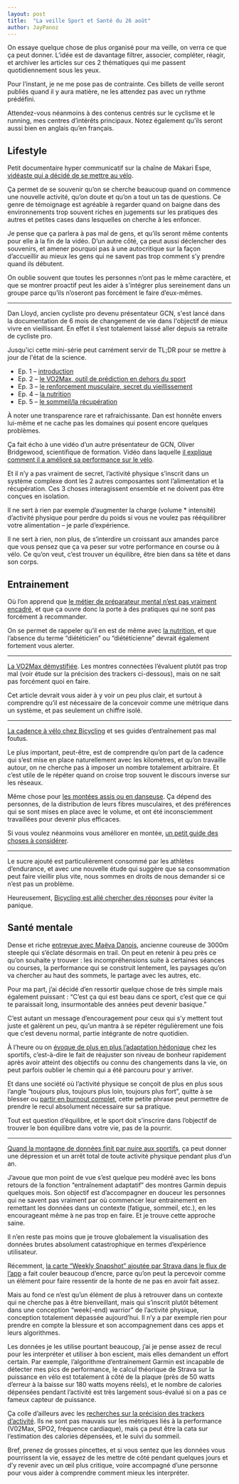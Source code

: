 ```yaml
---
layout: post
title:  "La veille Sport et Santé du 26 août"
author: JayPanoz
---
```


On essaye quelque chose de plus organisé pour ma veille, on verra ce que ça peut donner. L’idée est de davantage filtrer, associer, compléter, réagir, et archiver les articles sur ces 2 thématiques qui me passent quotidiennement sous les yeux.

Pour l’instant, je ne me pose pas de contrainte. Ces billets de veille seront publiés quand il y aura matière, ne les attendez pas avec un rythme prédéfini. 

Attendez-vous néanmoins à des contenus centrés sur le cyclisme et le running, mes centres d’intérêts principaux. Notez également qu’ils seront aussi bien en anglais qu’en français.

## Lifestyle

Petit documentaire hyper communicatif sur la chaîne de Makari Espe, [vidéaste qui a décidé de se mettre au vélo](https://youtu.be/iuGHVRQyCEk?si=tegSUsnavUNHZO-H).

Ça permet de se souvenir qu’on se cherche beaucoup quand on commence une nouvelle activité, qu’on doute et qu’on a tout un tas de questions. Ce genre de témoignage est agréable à regarder quand on baigne dans des environnements trop souvent riches en jugements sur les pratiques des autres et petites cases dans lesquelles on cherche à les enfoncer.

Je pense que ça parlera à pas mal de gens, et qu’ils seront même contents pour elle à la fin de la vidéo. D’un autre côté, ça peut aussi déclencher des souvenirs, et amener pourquoi pas à une autocritique sur la façon d’accueillir au mieux les gens qui ne savent pas trop comment s’y prendre quand ils débutent.

On oublie souvent que toutes les personnes n’ont pas le même caractère, et que se montrer proactif peut les aider à s’intégrer plus sereinement dans un groupe parce qu’ils n’oseront pas forcément le faire d’eux-mêmes.

* * *

Dan Lloyd, ancien cycliste pro devenu présentateur GCN, s'est lancé dans la documentation de 6 mois de changement de vie dans l'objectif de mieux vivre en vieillissant. En effet il s’est totalement laissé aller depuis sa retraite de cycliste pro. 

Jusqu'ici cette mini-série peut carrément servir de TL;DR pour se mettre à jour de l'état de la science. 

- Ep. 1 – [introduction](https://youtu.be/YIEjavvzCfU)
- Ep. 2 – [le VO2Max, outil de prédiction en dehors du sport](https://youtu.be/CAGq_KUSrxw)
- Ep. 3 – [le renforcement musculaire, secret du vieillissement](https://youtu.be/QBgKs2zcBj8)
- Ep. 4 – [la nutrition](https://youtu.be/qyqJpQU8f-Y)
- Ep. 5 – [le sommeil/la récupération](https://youtu.be/LIgURQ8UOEw)

À noter une transparence rare et rafraichissante. Dan est honnête envers lui-même et ne cache pas les domaines qui posent encore quelques problèmes.

Ça fait écho à une vidéo d’un autre présentateur de GCN, Oliver Bridgewood, scientifique de formation. Vidéo dans laquelle [il explique comment il a amélioré sa performance sur le vélo](https://www.youtube.com/watch?v=NDY8-lcEIHI).

Et il n’y a pas vraiment de secret, l’activité physique s’inscrit dans un système complexe dont les 2 autres composantes sont l’alimentation et la récupération. Ces 3 choses interagissent ensemble et ne doivent pas être conçues en isolation. 

Il ne sert à rien par exemple d’augmenter la charge (volume * intensité) d’activité physique pour perdre du poids si vous ne voulez pas rééquilibrer votre alimentation – je parle d’expérience.

Il ne sert à rien, non plus, de s’interdire un croissant aux amandes parce que vous pensez que ça va peser sur votre performance en course ou à vélo. Ce qu’on veut, c’est trouver un équilibre, être bien dans sa tête et dans son corps.

## Entrainement

Où l’on apprend que [le métier de préparateur mental n’est pas vraiment encadré](https://www.francetvinfo.fr/replay-radio/c-est-ma-sante/un-jeune-metier-qui-doit-etre-mieux-reglemente-preparateur-mental_6643215.html), et que ça ouvre donc la porte à des pratiques qui ne sont pas forcément à recommander. 

On se permet de rappeler qu’il en est de même avec [la nutrition](https://www.nicolas-aubineau.com/diplome-en-nutrition-du-sport/), et que l’absence du terme “diététicien” ou “diététicienne” devrait également fortement vous alerter.

* * *

[La VO2Max démystifiée](https://www.mon-sejour-en-montagne.com/tutos/la-vo2-max-cette-donnee-obsessionnelle-dans-les-sports-de-montagne/). Les montres connectées l’évaluent plutôt pas trop mal (voir étude sur la précision des trackers ci-dessous), mais on ne sait pas forcément quoi en faire.

Cet article devrait vous aider à y voir un peu plus clair, et surtout à comprendre qu’il est nécessaire de la concevoir comme une métrique dans un système, et pas seulement un chiffre isolé.

* * *

[La cadence à vélo chez Bicycling](https://www.bicycling.com/training/a61937515/cadence-training-schedule/) et ses guides d’entraînement pas mal foutus.

Le plus important, peut-être, est de comprendre qu’on part de la cadence qui s’est mise en place naturellement avec les kilomètres, et qu’on travaille autour, on ne cherche pas à imposer un nombre totalement arbitraire. Et c’est utile de le répéter quand on croise trop souvent le discours inverse sur les réseaux. 

Même chose pour [les montées assis ou en danseuse](http://rouleur.cc/blogs/rouleur-performance/the-appliance-of-climbing-science). Ça dépend des personnes, de la distribution de leurs fibres musculaires, et des préférences qui se sont mises en place avec le volume, et ont été inconsciemment travaillées pour devenir plus efficaces.

Si vous voulez néanmoins vous améliorer en montée, [un petit guide des choses à considérer](https://www.bicycling.com/training/a61908491/how-to-become-a-better-climber/).

* * *

Le sucre ajouté est particulièrement consommé par les athlètes d’endurance, et avec une nouvelle étude qui suggère que sa consommation peut faire vieillir plus vite, nous sommes en droits de nous demander si ce n’est pas un problème. 

Heureusement, [Bicycling est allé chercher des réponses](https://www.bicycling.com/health-nutrition/a61937696/added-sugar-and-aging-study/) pour éviter la panique.

## Santé mentale

Dense et riche [entrevue avec Maëva Danois](https://stadion-actu.fr/maeva-danois-du-3000-m-steeple-au-trail-aujourdhui-pour-moi-une-heure-et-demie-cest-une-sortie-courte/), ancienne coureuse de 3000m steeple qui s’éclate désormais en trail. On peut en retenir à peu près ce qu’on souhaite y trouver&nbsp;: les incompréhensions suite à certaines séances ou courses, la performance qui se construit lentement, les paysages qu’on va chercher au haut des sommets, le partage avec les autres, etc.

Pour ma part, j’ai décidé d’en ressortir quelque chose de très simple mais également puissant&nbsp;: “C’est ça qui est beau dans ce sport, c’est que ce qui te paraissait long, insurmontable des années peut devenir basique.”

C’est autant un message d’encouragement pour ceux qui s’y mettent tout juste et galèrent un peu, qu’un mantra à se répéter régulièrement une fois que c’est devenu normal, partie intégrante de notre quotidien.

À l’heure ou on [évoque de plus en plus l’adaptation hédonique](https://www.skadisportpsychology.com/blog/post-race-blues) chez les sportifs, c’est-à-dire le fait de réajuster son niveau de bonheur rapidement après avoir atteint des objectifs ou connu des changements dans la vie, on peut parfois oublier le chemin qui a été parcouru pour y arriver.

Et dans une société où l’activité physique se conçoit de plus en plus sous l’angle “toujours plus, toujours plus loin, toujours plus fort”, quitte à se blesser ou [partir en burnout complet](https://insep.hal.science/hal-02058873/document), cette petite phrase peut permettre de prendre le recul absolument nécessaire sur sa pratique.

Tout est question d’équilibre, et le sport doit s’inscrire dans l’objectif de trouver le bon équilibre dans votre vie, pas de la pourrir.

* * *

[Quand la montagne de données finit par nuire aux sportifs](https://www.bfmtv.com/tech/objets-connectes/ma-montre-connectee-m-a-degoute-quand-la-montagne-de-donnees-finit-par-nuire-aux-sportifs_AV-202408240014.html), ça peut donner une dépression et un arrêt total de toute activité physique pendant plus d’un an.

J’avoue que mon point de vue s’est quelque peu modéré avec les bons retours de la fonction “entraînement adaptatif” des montres Garmin depuis quelques mois. Son objectif est d’accompagner en douceur les personnes qui ne savent pas vraiment par où commencer leur entrainement en remettant les données dans un contexte (fatigue, sommeil, etc.), en les encourageant même à ne pas trop en faire. Et je trouve cette approche saine.

Il n’en reste pas moins que je trouve globalement la visualisation des données brutes absolument catastrophique en termes d’expérience utilisateur.

Récemment, [la carte “Weekly Snapshot” ajoutée par Strava dans le flux de l’app](https://road.cc/content/tech-news/stravas-weekly-snapshot-makes-me-feel-bad-307315) a fait couler beaucoup d’encre, parce qu’on peut la percevoir comme un élément pour faire ressentir de la honte de ne pas en avoir fait assez. 

Mais au fond ce n’est qu’un élément de plus à retrouver dans un contexte qui ne cherche pas à être bienveillant, mais qui s’inscrit plutôt bêtement dans une conception “week(-end) warrior” de l’activité physique, conception totalement dépassée aujourd’hui. Il n’y a par exemple rien pour prendre en compte la blessure et son accompagnement dans ces apps et leurs algorithmes.

Les données je les utilise pourtant beaucoup, j’ai je pense assez de recul pour les interpréter et utiliser à bon escient, mais elles demandent un effort certain. Par exemple, l’algorithme d’entrainement Garmin est incapable de détecter mes pics de performance, le calcul théorique de Strava sur la puissance en vélo est totalement à côté de la plaque (près de 50 watts d’erreur à la baisse sur 180 watts moyens réels), et le nombre de calories dépensées pendant l’activité est très largement sous-évalué si on a pas ce fameux capteur de puissance.

Ça colle d’ailleurs avec les [recherches sur la précision des trackers d’activité](https://theconversation.com/how-accurate-are-wearable-fitness-trackers-less-than-you-might-think-236462). Ils ne sont pas mauvais sur les métriques liés à la performance (V02Max, SPO2, fréquence cardiaque), mais ça peut être la cata sur l’estimation des calories dépensées, et le suivi du sommeil.

Bref, prenez de grosses pincettes, et si vous sentez que les données vous pourrissent la vie, essayez de les mettre de côté pendant quelques jours et d’y revenir avec un œil plus critique, voire accompagné d’une personne pour vous aider à comprendre comment mieux les interpréter.